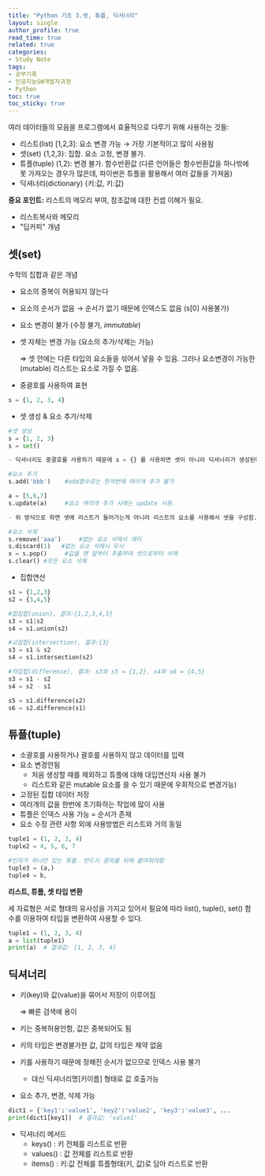 ```yaml
---
title: "Python 기초 3.셋, 튜플, 딕셔너리"
layout: single
author_profile: true
read_time: true
related: true
categories:
- Study Note
tags:
- 공부기록
- 인공지능SW개발자과정
- Python
toc: true
toc_sticky: true
---
```



여러 데이터들의 모음을 프로그램에서 효율적으로 다루기 위해 사용하는 것들:

- 리스트(list) [1,2,3]: 요소 변경 가능 → 가장 기본적이고 많이 사용됨
- 셋(set) {1,2,3}: 집합. 요소 고정, 변경 불가.
- 튜플(tuple) (1,2): 변경 불가. 함수반환값 (다른 언어들은 함수반환값을 하나밖에 못 가져오는 경우가 많은데, 파이썬은 튜플을 활용해서 여러 값들을 가져옴)
- 딕셔너리(dictionary) {키:값, 키:값}

**중요 포인트:** 리스트의 메모리 부여, 참조값에 대한 컨셉 이해가 필요.

- 리스트복사와 메모리
- "딥카피" 개념

  

## 셋(set)

수학의 집합과 같은 개념

- 요소의 중복이 허용되지 않는다

- 요소의 순서가 없음 → 순서가 없기 때문에 인덱스도 없음 (s[0] 사용불가)

- 요소 변경이 불가 (수정 불가, *immutable*)

- 셋 자체는 변경 가능 (요소의 추가/삭제는 가능)

  ⇒ 셋 안에는 다른 타입의 요소들을 섞어서 넣을 수 있음. 그러나 요소변경이 가능한(mutable) 리스트는 요소로 가질 수 없음.

- 중괄호를 사용하여 표현

```python
s = {1, 2, 3, 4}
```

- 셋 생성 & 요소 추가/삭제

```python
#셋 생성
s = {1, 2, 3}
s = set()

- 딕셔너리도 중괄호를 사용하기 때문에 s = {} 를 사용하면 셋이 아니라 딕셔너리가 생성된다!

#요소 추가
s.add('bbb')    #add함수로는 한꺼번에 여러개 추가 불가

a = [5,6,7]
s.update(a)     #요소 여러개 추가 시에는 update 사용.

- 위 방식으로 하면 셋에 리스트가 들어가는게 아니라 리스트의 요소를 사용해서 셋을 구성함.  

#요소 삭제
s.remove('aaa')     #없는 요소 삭제시 에러
s.discard(1)   #없는 요소 삭제시 무시
x = s.pop()     #값을 맨 앞부터 추출하여 셋으로부터 삭제
s.clear() #모든 요소 삭제
```

- 집합연산

```python
s1 = {1,2,3}
s2 = {3,4,5}

#합집합(union), 결과:{1,2,3,4,5}
s3 = s1|s2
s4 = s1.union(s2)

#교집합(intersection), 결과:{3}
s3 = s1 & s2
s4 = s1.intersection(s2)

#차집합(difference), 결과: s3와 s5 = {1,2}, s4와 s6 = {4,5}
s3 = s1 - s2
s4 = s2 - s1

s5 = s1.difference(s2)
s6 = s2.difference(s1)
```



## 튜플(tuple)

- 소괄호를 사용하거나 괄호를 사용하지 않고 데이터를 입력
- 요소 변경안됨
  - 처음 생성할 때를 제외하고 튜플에 대해 대입연산자 사용 불가
  - 리스트와 같은 mutable 요소를 쓸 수 있기 때문에 우회적으로 변경가능)
- 고정된 집합 데이터 저장
- 여러개의 값을 한번에 초기화하는 작업에 많이 사용
- 튜플은 인덱스 사용 가능 = 순서가 존재
- 요소 수정 관련 사항 외에 사용방법은 리스트와 거의 동일

```python
tuple1 = (1, 2, 3, 4)
tuple2 = 4, 5, 6, 7

#인자가 하나만 있는 튜플. 반드시 콤마를 뒤에 붙여줘야함
tuple3 = (a,)
tuple4 = b,
```

**리스트, 튜플, 셋 타입 변환**

세 자료형은 서로 형태의 유사성을 가지고 있어서 필요에 따라 list(), tuple(), set() 함수를 이용하여 타입을 변환하여 사용할 수 있다.

```python
tuple1 = (1, 2, 3, 4)
a = list(tuple1)
print(a)  # 결과값: [1, 2, 3, 4] 
```



## 딕셔너리

- 키(key)와 값(value)을 묶어서 저장이 이루어짐

  ⇒ 빠른 검색에 용이

- 키는 중복허용안함, 값은 중복되어도 됨

- 키의 타입은 변경불가한 값, 값의 타입은 제약 없음

- 키를 사용하기 때문에 정해진 순서가 없으므로 인덱스 사용 불가

  - 대신 딕셔너리명[키이름] 형태로 값 호출가능

- 요소 추가, 변경, 삭제 가능

```python
dict1 = {'key1':'value1', 'key2':'value2', 'key3':'value3', ...
print(dict1[key1])  # 결과값: 'value1' 
```

- 딕셔너리 메서드
  - keys() : 키 전체를 리스트로 반환
  - values() : 값 전체를 리스트로 반환
  - items() : 키:값 전체를 튜플형태(키, 값)로 담아 리스트로 반환
